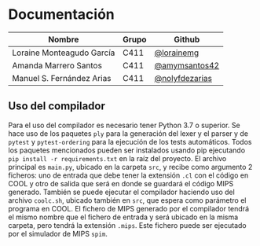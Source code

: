 # Documentación

**Nombre** | **Grupo** | **Github**
--|--|--
Loraine Monteagudo García | C411 | [@lorainemg](https://github.com/lorainemg)
Amanda Marrero Santos | C411 | [@amymsantos42](https://github.com/amymsantos42)
Manuel S. Fernández Arias | C411 | [@nolyfdezarias](https://github.com/nolyfdezarias)

## Uso del compilador

Para el uso del compilador es necesario tener Python 3.7 o superior. Se hace uso de los paquetes `ply` para la generación del lexer y el parser y de `pytest` y `pytest-ordering` para la ejecución de los tests automáticos. Todos los paquetes mencionados pueden ser instalados usando pip ejecutando `pip install -r requirements.txt` en la raíz del proyecto. El archivo principal es `main.py`, ubicado en la carpeta `src`, y recibe como argumento 2 ficheros: uno de entrada que debe tener la extensión `.cl` con el código en COOL y otro de salida que será en donde se guardará el código MIPS generado. También se puede ejecutar el compilador haciendo uso del archivo `coolc.sh`, ubicado también en `src`, que espera como parámetro el programa en COOL. El fichero de MIPS generado por el compilador tendrá el mismo nombre que el fichero de entrada y será ubicado en la misma carpeta, pero tendrá la extensión `.mips`. Este fichero puede ser ejecutado por el simulador de MIPS `spim`.
